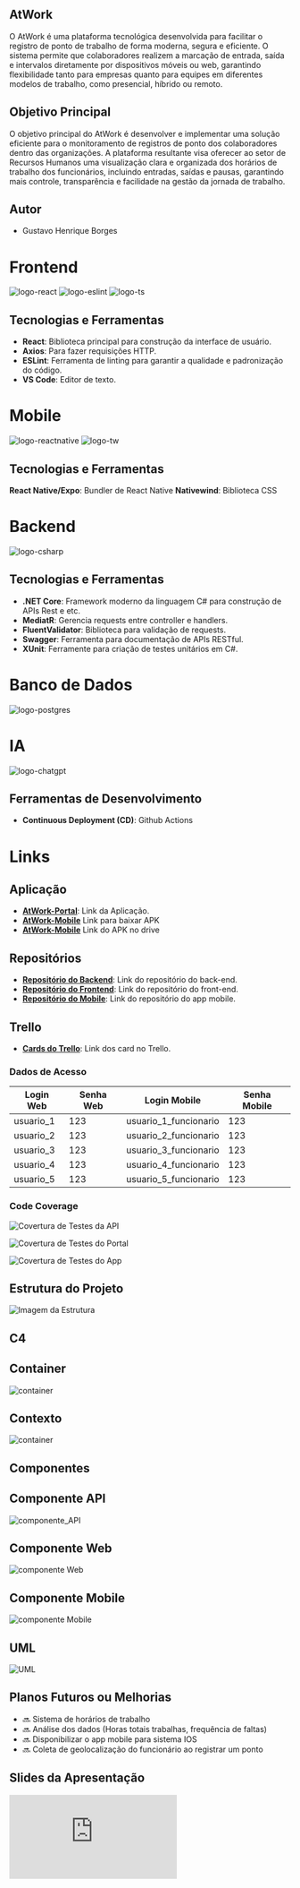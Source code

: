 ## AtWork

O AtWork é uma plataforma tecnológica desenvolvida para facilitar o registro de ponto de trabalho de forma moderna, segura e eficiente. O sistema permite que colaboradores realizem a marcação de entrada, saída e intervalos diretamente por dispositivos móveis ou web, garantindo flexibilidade tanto para empresas quanto para equipes em diferentes modelos de trabalho, como presencial, híbrido ou remoto.

## Objetivo Principal

O objetivo principal do AtWork é desenvolver e implementar uma solução eficiente para o monitoramento de registros de ponto dos colaboradores dentro das organizações. A plataforma resultante visa oferecer ao setor de Recursos Humanos uma visualização clara e organizada dos horários de trabalho dos funcionários, incluindo entradas, saídas e pausas, garantindo mais controle, transparência e facilidade na gestão da jornada de trabalho.

## Autor

 * Gustavo Henrique Borges

# Frontend

![logo-react](https://img.icons8.com/?size=100&id=asWSSTBrDlTW&format=png&color=000000) 
![logo-eslint](https://img.icons8.com/?size=100&id=RBnCyho7WRn7&format=png&color=000000)
![logo-ts](https://img.icons8.com/?size=100&id=Xf1sHBmY73hA&format=png&color=000000) 
         
## Tecnologias e Ferramentas

 * **React**: Biblioteca principal para construção da interface de usuário.
 * **Axios**: Para fazer requisições HTTP.
 * **ESLint**: Ferramenta de linting para garantir a qualidade e padronização do código.
 * **VS Code**: Editor de texto.


# Mobile

![logo-reactnative](https://img.icons8.com/?size=100&id=NfbyHexzVEDk&format=png&color=000000)
![logo-tw](https://img.icons8.com/?size=100&id=4PiNHtUJVbLs&format=png&color=000000)

## Tecnologias e Ferramentas

**React Native/Expo**: Bundler de React Native
**Nativewind**: Biblioteca CSS

# Backend

![logo-csharp](https://img.icons8.com/?size=100&id=55251&format=png&color=000000) 

## Tecnologias e Ferramentas

 * **.NET Core**: Framework moderno da linguagem C# para construção de APIs Rest e etc.
 * **MediatR**: Gerencia requests entre controller e handlers.
 * **FluentValidator**: Biblioteca para validação de requests.
 * **Swagger**: Ferramenta para documentação de APIs RESTful.
 * **XUnit**: Ferramente para criação de testes unitários em C#.

# Banco de Dados

![logo-postgres](https://img.icons8.com/?size=100&id=38561&format=png&color=000000)


# IA

![logo-chatgpt](https://img.icons8.com/?size=100&id=FBO05Dys9QCg&format=png&color=000000)

## Ferramentas de Desenvolvimento

 * **Continuous Deployment (CD)**: Github Actions

# Links

## Aplicação

 * [**AtWork-Portal**](https://atwork-admin-portal-cjgta7hha4cjfjgq.canadacentral-01.azurewebsites.net/login): Link da Aplicação.
 * [**AtWork-Mobile**](https://expo.dev/accounts/gustavoh1709/projects/atwork-mobile/builds) Link para baixar APK
 * [**AtWork-Mobile**](https://drive.google.com/file/d/15c5njS-B1b0rG52HH8osqiygHOdjKWJP/view?usp=sharing) Link do APK no drive

## Repositórios

 * [**Repositório do Backend**](https://github.com/Portfolio-AtWork/AtWorkAPI): Link do repositório do back-end.
 * [**Repositório do Frontend**](https://github.com/Portfolio-AtWork/atwork-admin-portal): Link do repositório do front-end.
 * [**Repositório do Mobile**](https://github.com/Portfolio-AtWork/atwork-mobile): Link do repositório do app mobile.

## Trello

* [**Cards do Trello**](https://trello.com/b/4TA6DrbA/portfolio-atwork): Link dos card no Trello.

### Dados de Acesso

| Login Web | Senha Web | Login Mobile          | Senha Mobile |
|-----------|-----------|-----------------------|--------------|
| usuario_1 | 123       | usuario_1_funcionario | 123          |
| usuario_2 | 123       | usuario_2_funcionario | 123          |
| usuario_3 | 123       | usuario_3_funcionario | 123          |
| usuario_4 | 123       | usuario_4_funcionario | 123          |
| usuario_5 | 123       | usuario_5_funcionario | 123          |

### Code Coverage

![**Covertura de Testes da API**](coverage-api.png)

![**Covertura de Testes do Portal**](corevage-web.png)

![**Covertura de Testes do App**](corevare-mobile.png)

## Estrutura do Projeto

![**Imagem da Estrutura**](portfolio.png)

## C4

## Container

![**container**](c4_container.drawio.png)

## Contexto

![**container**](c4_contexto.drawio.png)

## Componentes

## Componente API

![**componente_API**](componente_api.png)

## Componente Web

![**componente Web**](componente_web.png)

## Componente Mobile

![**componente Mobile**](componente_mobile.png)

## UML

![**UML**](UML.png)

## Planos Futuros ou Melhorias

- 🔜 Sistema de horários de trabalho
- 🔜 Análise dos dados (Horas totais trabalhas, frequência de faltas)
- 🔜 Disponibilizar o app mobile para sistema IOS
- 🔜 Coleta de geolocalização do funcionário ao registrar um ponto

## Slides da Apresentação

![**slides**](https://github.com/Portfolio-AtWork/.github/blob/main/Apresenta%C3%A7%C3%A3o.pdf)

